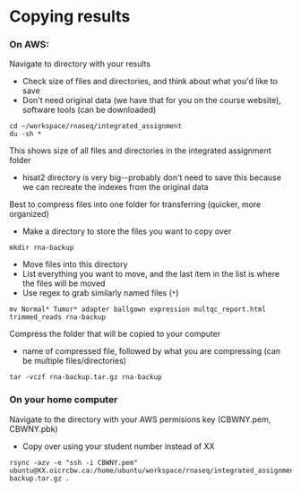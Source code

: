 # Copying results

### On AWS:

Navigate to directory with your results

* Check size of files and directories, and think about what you'd like to save
* Don't need original data (we have that for you on the course website), software tools (can be downloaded)

```
cd ~/workspace/rnaseq/integrated_assignment
du -sh *
```

This shows size of all files and directories in the integrated assignment folder
* hisat2 directory is very big--probably don't need to save this because we can recreate the indexes from the original data


Best to compress files into one folder for transferring (quicker, more organized)
* Make a directory to store the files you want to copy over

```
mkdir rna-backup
```

* Move files into this directory
* List everything you want to move, and the last item in the list is where the files will be moved
* Use regex to grab similarly named files (`*`)

```
mv Normal* Tumor* adapter ballgown expression multqc_report.html trimmed_reads rna-backup
```

Compress the folder that will be copied to your computer
* name of compressed file, followed by what you are compressing (can be multiple files/directories)

```
tar -vczf rna-backup.tar.gz rna-backup
```

### On your home computer

Navigate to the directory with your AWS permisions key (CBWNY.pem, CBWNY.pbk)
* Copy over using your student number instead of XX

```
rsync -azv -e "ssh -i CBWNY.pem" ubuntu@XX.oicrcbw.ca:/home/ubuntu/workspace/rnaseq/integrated_assignment/rna-backup.tar.gz .
```
